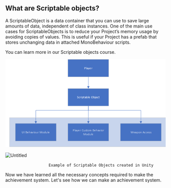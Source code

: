 ## What are Scriptable objects?

A ScriptableObject is a data container that you can use to save large amounts of data, independent of class instances. One of the main use cases for ScriptableObjects is to reduce your Project’s memory usage by avoiding copies of values. This is useful if your Project has a prefab that stores unchanging data in attached MonoBehaviour scripts.

You can learn more in our Scriptable objects course.

![Scriptable Objects Flow Chart](Images/Chap1-1.png)

![Untitled](https://s3-us-west-2.amazonaws.com/secure.notion-static.com/db5e3271-89b6-4df2-9960-dbff218bff32/Untitled.png)

                       Example of Scriptable Objects created in Unity

Now we have learned all the necessary concepts required to make the achievement system. Let's see how we can make an achievement system.
